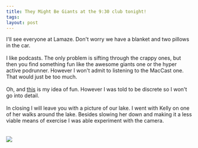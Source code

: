 ```yaml
---
title: They Might Be Giants at the 9:30 club tonight!
tags: 
layout: post
---
```

I'll see everyone at Lamaze.  Don't worry we have a blanket and two pillows in the car.<br /><br />I like podcasts.  The only problem is sifting through the crappy ones, but then you find something fun like the awesome giants one or the hyper active podrunner.  However I won't admit to listening to the MacCast one.  That would just be too much.<br /><br />Oh, and <a href=" http://www.redbullflugtagusa.com/">this</a> is my idea of fun.  However I was told to be discrete so I won't go into detail.<br /><br />In closing I will leave you with a picture of our lake.  I went with Kelly on one of her walks around the lake.  Besides slowing her down and making it a less viable means of exercise I was able experiment with the camera.  <br /><br /><br /><img src="http://fuzzymonk.com/photos/good/image/595/LakeBraddockClouds.jpg" class="picture">
